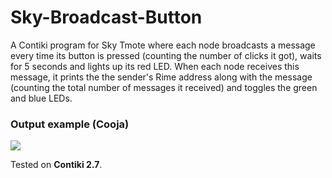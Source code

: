 # Sky-Broadcast-Button

A Contiki program for Sky Tmote where each node broadcasts a message every time its button is pressed (counting the number of clicks it got), waits for 5 seconds and lights up its red LED. When each node receives this message, it prints the the sender's Rime address along with the message (counting the total number of messages it received) and toggles the green and blue LEDs.

### Output example (Cooja)
![](http://i66.tinypic.com/16geqo2.png)

Tested on **Contiki 2.7**.
